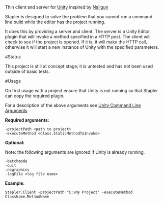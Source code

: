 Thin client and server for [Unity](http://unity3d.com) inspired by [Nailgun](http://www.martiansoftware.com/nailgun/)

Stapler is designed to solve the problem that you cannot run a command line build while the editor has the project running.

It does this by providing a server and client. The server is a Unity Editor plugin that will invoke a method specified in a HTTP post. 
The client will check to see if the project is opened. If it is, it will make the HTTP call, otherwise it will start a new instance of Unity with the specified parameters. 

#Status

This project is still at concept stage; it is untested and has not been used outside of basic tests.

#Usage

On first usage with a project ensure that Unity is not running so that Stapler can copy the required plugin.

For a description of the above arguments see [Unity Command Line Arguments](http://docs.unity3d.com/Manual/CommandLineArguments.html)

**Required arguments:**
```
-projectPath <path to project>
-executeMethod <Class.StaticMethodToInvoke>
```
**Optional:**

Note: the following arguments are ignored if Unity is already running. 
```
-batchmode
-quit
-nographics
-logFile <log file name>
```

**Example:**

```
Stapler.Client -projectPath "C:\My Project" -executeMethod ClassName.MethodName
```

